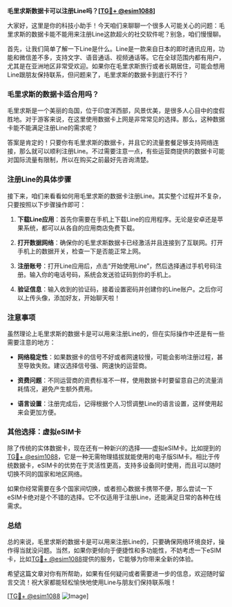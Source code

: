 **毛里求斯数据卡可以注册Line吗？[[TG💪+ @esim1088](https://t.me/s/esim1088)]**

大家好，这里是你的科技小助手！今天咱们来聊聊一个很多人可能关心的问题：毛里求斯的数据卡能不能用来注册Line这款超火的社交软件呢？别急，咱们慢慢聊。

首先，让我们简单了解一下Line是什么。Line是一款来自日本的即时通讯应用，功能和微信差不多，支持文字、语音通话、视频通话等。它在全球范围内都有用户，尤其是在亚洲地区非常受欢迎。如果你在毛里求斯旅行或者长期居住，可能会想用Line跟朋友保持联系，但问题来了，毛里求斯的数据卡到底行不行？

### 毛里求斯的数据卡适合用吗？

毛里求斯是一个美丽的岛国，位于印度洋西部，风景优美，是很多人心目中的度假胜地。对于游客来说，在这里使用数据卡上网是非常常见的选择。那么，这种数据卡能不能满足注册Line的需求呢？

答案是肯定的！只要你有毛里求斯的数据卡，并且它的流量套餐足够支持网络连接，那么就可以顺利注册Line。不过需要注意一点，有些运营商提供的数据卡可能对国际流量有限制，所以在购买之前最好先咨询清楚。

### 注册Line的具体步骤

接下来，咱们来看看如何用毛里求斯的数据卡注册Line。其实整个过程并不复杂，只要按照以下步骤操作即可：

1. **下载Line应用**：首先你需要在手机上下载Line的应用程序。无论是安卓还是苹果系统，都可以从各自的应用商店免费下载。
   
2. **打开数据网络**：确保你的毛里求斯数据卡已经激活并且连接到了互联网。打开手机上的数据开关，检查一下是否能正常上网。

3. **注册账号**：打开Line应用后，点击“开始使用Line”，然后选择通过手机号码注册。输入你的电话号码，系统会发送验证码到你的手机上。

4. **验证信息**：输入收到的验证码，接着设置密码并创建你的Line账户。之后你可以上传头像，添加好友，开始聊天啦！

### 注意事项

虽然理论上毛里求斯的数据卡是可以用来注册Line的，但在实际操作中还是有一些需要注意的地方：

- **网络稳定性**：如果数据卡的信号不好或者网速较慢，可能会影响注册过程，甚至导致失败。建议选择信号强、网速快的运营商。
  
- **资费问题**：不同运营商的资费标准不一样，使用数据卡时要留意自己的流量消耗情况，避免产生额外费用。

- **语言设置**：注册完成后，记得根据个人习惯调整Line的语言设置，这样使用起来会更加方便。

### 其他选择：虚拟eSIM卡

除了传统的实体数据卡，现在还有一种新兴的选择——虚拟eSIM卡。比如提到的[TG💪+ @esim1088](https://t.me/s/esim1088)，它是一种无需物理插拔就能使用的电子版SIM卡。相比于传统数据卡，eSIM卡的优势在于灵活性更高，支持多设备同时使用，而且可以随时切换不同的国家和地区网络。

如果你经常需要在多个国家间切换，或者担心数据卡携带不便，那么尝试一下eSIM卡绝对是个不错的选择。它不仅适用于注册Line，还能满足日常的各种在线需求。

### 总结

总的来说，毛里求斯的数据卡是可以用来注册Line的，只要确保网络环境良好，操作得当就没问题。当然，如果你更倾向于便捷性和多功能性，不妨考虑一下eSIM卡，比如[TG💪+ @esim1088](https://t.me/s/esim1088)提供的服务，它能够为你带来全新的体验。

希望这篇文章对你有所帮助，如果有任何疑问或者需要进一步的信息，欢迎随时留言交流！祝大家都能轻松愉快地使用Line与朋友们保持联系哦！

[[TG💪+ @esim1088](https://t.me/s/esim1088) ![Image](https://i.postimg.cc/4NQfJmqS/Snipaste-2025-05-13-00-14-12.png)]